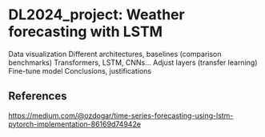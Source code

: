 # DL2024_project: Weather forecasting with LSTM


Data visualization
Different architectures, baselines (comparison benchmarks)
Transformers, LSTM, CNNs...
Adjust layers (transfer learning)
Fine-tune model
Conclusions, justifications

## References
https://medium.com/@ozdogar/time-series-forecasting-using-lstm-pytorch-implementation-86169d74942e
